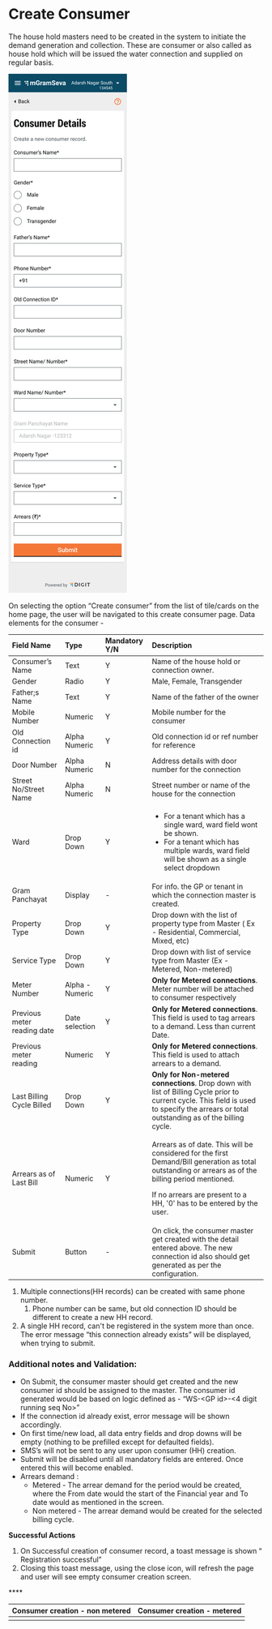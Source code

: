 # Create Consumer

The house hold masters need to be created in the system to initiate the demand generation and collection. These are consumer or also called as house hold which will be issued the water connection and supplied on regular basis.

![Non Metered Connection](../../../.gitbook/assets/image%20%2818%29.png)

On selecting the option “Create consumer” from the list of tile/cards on the home page, the user will be navigated to this create consumer page. Data elements for the consumer -

<table>
  <thead>
    <tr>
      <th style="text-align:left"><b>Field Name</b>
      </th>
      <th style="text-align:left"><b>Type</b>
      </th>
      <th style="text-align:left"><b>Mandatory Y/N</b>
      </th>
      <th style="text-align:left"><b>Description</b>
      </th>
    </tr>
  </thead>
  <tbody>
    <tr>
      <td style="text-align:left">Consumer&#x2019;s Name</td>
      <td style="text-align:left">Text</td>
      <td style="text-align:left">Y</td>
      <td style="text-align:left">Name of the house hold or connection owner.</td>
    </tr>
    <tr>
      <td style="text-align:left">Gender</td>
      <td style="text-align:left">Radio</td>
      <td style="text-align:left">Y</td>
      <td style="text-align:left">Male, Female, Transgender</td>
    </tr>
    <tr>
      <td style="text-align:left">Father;s Name</td>
      <td style="text-align:left">Text</td>
      <td style="text-align:left">Y</td>
      <td style="text-align:left">Name of the father of the owner</td>
    </tr>
    <tr>
      <td style="text-align:left">Mobile Number</td>
      <td style="text-align:left">Numeric</td>
      <td style="text-align:left">Y</td>
      <td style="text-align:left">Mobile number for the consumer</td>
    </tr>
    <tr>
      <td style="text-align:left">Old Connection id</td>
      <td style="text-align:left">Alpha Numeric</td>
      <td style="text-align:left">Y</td>
      <td style="text-align:left">Old connection id or ref number for reference</td>
    </tr>
    <tr>
      <td style="text-align:left">Door Number</td>
      <td style="text-align:left">Alpha Numeric</td>
      <td style="text-align:left">N</td>
      <td style="text-align:left">Address details with door number for the connection</td>
    </tr>
    <tr>
      <td style="text-align:left">Street No/Street Name</td>
      <td style="text-align:left">Alpha Numeric</td>
      <td style="text-align:left">N</td>
      <td style="text-align:left">Street number or name of the house for the connection</td>
    </tr>
    <tr>
      <td style="text-align:left">Ward</td>
      <td style="text-align:left">Drop Down</td>
      <td style="text-align:left">Y</td>
      <td style="text-align:left">
        <ul>
          <li>For a tenant which has a single ward, ward field wont be shown.</li>
          <li>For a tenant which has multiple wards, ward field will be shown as a single
            select dropdown</li>
        </ul>
      </td>
    </tr>
    <tr>
      <td style="text-align:left">Gram Panchayat</td>
      <td style="text-align:left">Display</td>
      <td style="text-align:left">-</td>
      <td style="text-align:left">For info. the GP or tenant in which the connection master is created.</td>
    </tr>
    <tr>
      <td style="text-align:left">Property Type</td>
      <td style="text-align:left">Drop Down</td>
      <td style="text-align:left">Y</td>
      <td style="text-align:left">Drop down with the list of property type from Master ( Ex - Residential,
        Commercial, Mixed, etc)</td>
    </tr>
    <tr>
      <td style="text-align:left">Service Type</td>
      <td style="text-align:left">Drop Down</td>
      <td style="text-align:left">Y</td>
      <td style="text-align:left">Drop down with list of service type from Master (Ex - Metered, Non-metered)</td>
    </tr>
    <tr>
      <td style="text-align:left">Meter Number</td>
      <td style="text-align:left">Alpha - Numeric</td>
      <td style="text-align:left">Y</td>
      <td style="text-align:left"><b>Only for Metered connections</b>. Meter number will be attached to
        consumer respectively</td>
    </tr>
    <tr>
      <td style="text-align:left">Previous meter reading date</td>
      <td style="text-align:left">Date selection</td>
      <td style="text-align:left">Y</td>
      <td style="text-align:left"><b>Only for Metered connections</b>. This field is used to tag arrears
        to a demand. Less than current Date.</td>
    </tr>
    <tr>
      <td style="text-align:left">Previous meter reading</td>
      <td style="text-align:left">Numeric</td>
      <td style="text-align:left">Y</td>
      <td style="text-align:left"><b>Only for Metered connections</b>. This field is used to attach arrears
        to a demand.</td>
    </tr>
    <tr>
      <td style="text-align:left">Last Billing Cycle Billed</td>
      <td style="text-align:left">Drop Down</td>
      <td style="text-align:left">Y</td>
      <td style="text-align:left"><b>Only for Non-metered connections</b>. Drop down with list of Billing
        Cycle prior to current cycle. This field is used to specify the arrears
        or total outstanding as of the billing cycle.</td>
    </tr>
    <tr>
      <td style="text-align:left">Arrears as of Last Bill</td>
      <td style="text-align:left">Numeric</td>
      <td style="text-align:left">Y</td>
      <td style="text-align:left">
        <p>Arrears as of date. This will be considered for the first Demand/Bill
          generation as total outstanding or arrears as of the billing period mentioned.</p>
        <p>If no arrears are present to a HH, &apos;0&apos; has to be entered by
          the user.</p>
      </td>
    </tr>
    <tr>
      <td style="text-align:left">Submit</td>
      <td style="text-align:left">Button</td>
      <td style="text-align:left">-</td>
      <td style="text-align:left">On click, the consumer master get created with the detail entered above.
        The new connection id also should get generated as per the configuration.</td>
    </tr>
  </tbody>
</table>

1. Multiple connections\(HH records\) can be created with same phone number.
   1. Phone number can be same, but old connection ID should be different to create a new HH record.
2. A single HH record, can't be registered in the system more than once. The error message “this connection already exists” will be displayed, when trying to submit.

### Additional notes and Validation:

* On Submit, the consumer master should get created and the new consumer id should be assigned to the master. The consumer id generated would be based on logic defined as - “WS-&lt;GP id&gt;-&lt;4 digit running seq No&gt;”
* If the connection id already exist,  error message will be shown accordingly.
* On first time/new load, all data entry fields and drop downs will be empty \(nothing to be prefilled except for defaulted fields\).
* SMS’s will not be sent to any user upon consumer \(HH\) creation.
* Submit will be disabled until all mandatory fields are entered. Once entered this will become enabled.
* Arrears demand :
  * Metered - The arrear demand for the period would be created, where the From date would the start of the Financial year and To date would as mentioned in the screen.
  * Non metered - The arrear demand would be created for the selected billing cycle.

**Successful Actions**

1. On Successful creation of consumer record, a toast message is shown “ Registration successful”
2. Closing this toast message, using the close icon, will refresh the page and user will see empty consumer creation screen.

\*\*\*\*

| **Consumer creation - non metered** | **Consumer creation - metered** |
| :--- | :--- |
|  |  |

